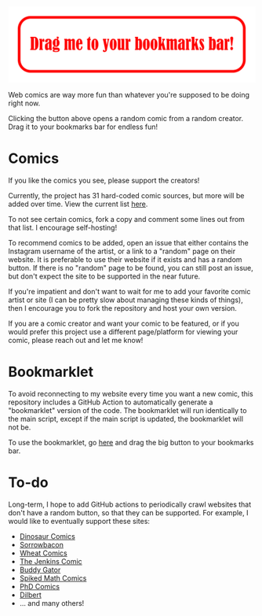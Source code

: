 <div align="center">
<a href="https://jstrieb.github.io/procrastinate" target="_blank">
<img alt="Procrastinate" src="https://raw.githubusercontent.com/jstrieb/procrastinate/main/doc/button_path.svg" />
</a>
</div>

Web comics are way more fun than whatever you're supposed to be doing right
now.

Clicking the button above opens a random comic from a random creator. Drag it
to your bookmarks bar for endless fun!

# Comics

If you like the comics you see, please support the creators!

Currently, the project has 31 hard-coded comic sources, but more will be added
over time. View the current list
[here](https://github.com/jstrieb/procrastinate/blob/main/main.js#L83-114).

To not see certain comics, fork a copy and comment some lines out from that
list. I encourage self-hosting!

To recommend comics to be added, open an issue that either contains the
Instagram username of the artist, or a link to a "random" page on their
website. It is preferable to use their website if it exists and has a random
button. If there is no "random" page to be found, you can still post an issue,
but don't expect the site to be supported in the near future.

If you're impatient and don't want to wait for me to add your favorite comic
artist or site (I can be pretty slow about managing these kinds of things),
then I encourage you to fork the repository and host your own version.

If you are a comic creator and want your comic to be featured, or if you would
prefer this project use a different page/platform for viewing your comic,
please reach out and let me know!

# Bookmarklet

To avoid reconnecting to my website every time you want a new comic, this
repository includes a GitHub Action to automatically generate a "bookmarklet"
version of the code. The bookmarklet will run identically to the main script,
except if the main script is updated, the bookmarklet will not be.

To use the bookmarklet, go
[here](https://jstrieb.github.io/procrastinate/bookmarklet) and drag the big
button to your bookmarks bar.

# To-do

Long-term, I hope to add GitHub actions to periodically crawl websites that
don't have a random button, so that they can be supported. For example, I would
like to eventually support these sites:

- [Dinosaur Comics](https://www.qwantz.com/)
- [Sorrowbacon](http://sorrowbacon.com)
- [Wheat Comics](http://wheatcomics.com)
- [The Jenkins Comic](https://thejenkinscomic.wordpress.com)
- [Buddy Gator](https://www.buddygator.com/)
- [Spiked Math Comics](http://spikedmath.com)
- [PhD Comics](http://spikedmath.com)
- [Dilbert](https://dilbert.com/)
- ... and many others!
